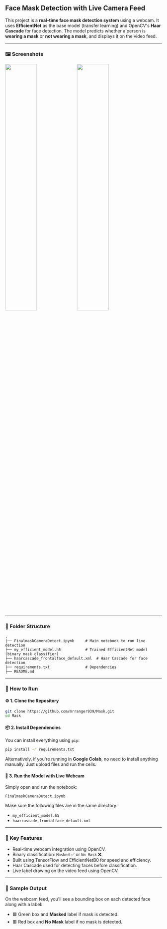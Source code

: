 

##  Face Mask Detection with Live Camera Feed

This project is a **real-time face mask detection system** using a webcam. It uses **EfficientNet** as the base model (transfer learning) and OpenCV's **Haar Cascade** for face detection. The model predicts whether a person is **wearing a mask** or **not wearing a mask**, and displays it on the video feed.

---
### 🖼️ Screenshots

<p float="left">
  <img src="https://github.com/user-attachments/assets/bdc8399a-d314-4c0b-ba25-50c29411ba86" width="45%" />
  <img src="https://github.com/user-attachments/assets/11282c76-065f-4efd-ace0-f17623e609cd" width="45%" />
</p>


---

### 📁 Folder Structure

```
.
├── FinalmaskCameraDetect.ipynb     # Main notebook to run live detection
├── my_efficient_model.h5           # Trained EfficientNet model (binary mask classifier)
├── haarcascade_frontalface_default.xml  # Haar Cascade for face detection
├── requirements.txt                # Dependencies
├── README.md
```

---

### 🚀 How to Run

#### ⚙️ 1. Clone the Repository

```bash
git clone https://github.com/mrranger939/Mask.git
cd Mask
```

#### 📦 2. Install Dependencies

You can install everything using `pip`:

```bash
pip install -r requirements.txt
```

Alternatively, if you're running in **Google Colab**, no need to install anything manually. Just upload files and run the cells.

#### 🧠 3. Run the Model with Live Webcam

Simply open and run the notebook:

```bash
FinalmaskCameraDetect.ipynb
```

Make sure the following files are in the same directory:

* `my_efficient_model.h5`
* `haarcascade_frontalface_default.xml`

---

### 📌 Key Features

* Real-time webcam integration using OpenCV.
* Binary classification: `Masked` ✅ or `No Mask` ❌.
* Built using TensorFlow and EfficientNetB0 for speed and efficiency.
* Haar Cascade used for detecting faces before classification.
* Live label drawing on the video feed using OpenCV.

---

### 🧪 Sample Output

On the webcam feed, you'll see a bounding box on each detected face along with a label:

* 🟩 Green box and **Masked** label if mask is detected.
* 🟥 Red box and **No Mask** label if no mask is detected.

